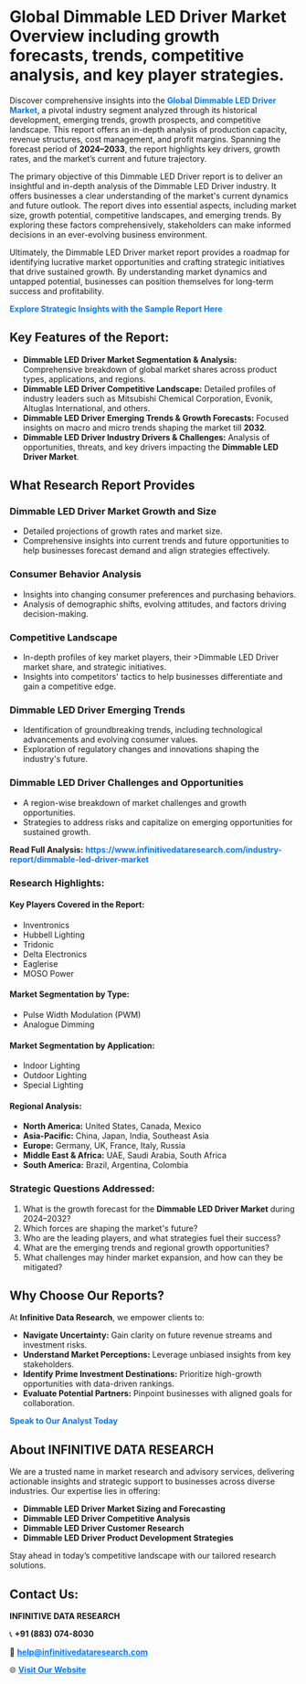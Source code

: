 <h1>Global Dimmable LED Driver Market Overview including growth forecasts, trends, competitive analysis, and key player strategies.</h1>
<p>
Discover comprehensive insights into the 
<a href="https://www.infinitivedataresearch.com/industry-report/dimmable-led-driver-market" rel="dofollow" style="color: #007BFF; text-decoration: none;"><strong>Global Dimmable LED Driver Market</strong></a>, a pivotal industry segment analyzed through its historical development, emerging trends, growth prospects, and competitive landscape. This report offers an in-depth analysis of production capacity, revenue structures, cost management, and profit margins. Spanning the forecast period of <strong>2024–2033</strong>, the report highlights key drivers, growth rates, and the market’s current and future trajectory.
</p>
<p>
The primary objective of this Dimmable LED Driver report is to deliver an insightful and in-depth analysis of the Dimmable LED Driver industry. It offers businesses a clear understanding of the market's current dynamics and future outlook. The report dives into essential aspects, including market size, growth potential, competitive landscapes, and emerging trends. By exploring these factors comprehensively, stakeholders can make informed decisions in an ever-evolving business environment.
</p>
<p>
Ultimately, the Dimmable LED Driver market report provides a roadmap for identifying lucrative market opportunities and crafting strategic initiatives that drive sustained growth. By understanding market dynamics and untapped potential, businesses can position themselves for long-term success and profitability.
</p>
<p>
<a href="https://www.infinitivedataresearch.com/request-sample/reportId=107049" style="color: #007BFF; text-decoration: none;"><strong>Explore Strategic Insights with the Sample Report Here</strong></a>
</p>

<h2>Key Features of the Report:</h2>
<ul>
<li><strong>Dimmable LED Driver Market Segmentation & Analysis:</strong> Comprehensive breakdown of global market shares across product types, applications, and regions.</li>
<li><strong>Dimmable LED Driver Competitive Landscape:</strong> Detailed profiles of industry leaders such as Mitsubishi Chemical Corporation, Evonik, Altuglas International, and others.</li>
<li><strong>Dimmable LED Driver Emerging Trends & Growth Forecasts:</strong> Focused insights on macro and micro trends shaping the market till <strong>2032</strong>.</li>
<li><strong>Dimmable LED Driver Industry Drivers & Challenges:</strong> Analysis of opportunities, threats, and key drivers impacting the <strong>Dimmable LED Driver Market</strong>.</li>
</ul>

<h2>What Research Report Provides</h2>
<h3>Dimmable LED Driver Market Growth and Size</h3>
<ul>
<li>Detailed projections of growth rates and market size.</li>
<li>Comprehensive insights into current trends and future opportunities to help businesses forecast demand and align strategies effectively.</li>
</ul>

<h3>Consumer Behavior Analysis</h3>
<ul>
<li>Insights into changing consumer preferences and purchasing behaviors.</li>
<li>Analysis of demographic shifts, evolving attitudes, and factors driving decision-making.</li>
</ul>

<h3>Competitive Landscape</h3>
<ul>
<li>In-depth profiles of key market players, their >Dimmable LED Driver market share, and strategic initiatives.</li>
<li>Insights into competitors' tactics to help businesses differentiate and gain a competitive edge.</li>
</ul>

<h3>Dimmable LED Driver Emerging Trends</h3>
<ul>
<li>Identification of groundbreaking trends, including technological advancements and evolving consumer values.</li>
<li>Exploration of regulatory changes and innovations shaping the industry's future.</li>
</ul>

<h3>Dimmable LED Driver Challenges and Opportunities</h3>
<ul>
<li>A region-wise breakdown of market challenges and growth opportunities.</li>
<li>Strategies to address risks and capitalize on emerging opportunities for sustained growth.</li>
</ul>
<p><strong>Read Full Analysis:</strong> <a href="https://www.infinitivedataresearch.com/industry-report/dimmable-led-driver-market" rel="dofollow" style="color: #007BFF; text-decoration: none;"><strong>https://www.infinitivedataresearch.com/industry-report/dimmable-led-driver-market</strong></a></p>
<h3>Research Highlights:</h3>
<h4>Key Players Covered in the Report:</h4>
<ul><li>Inventronics</li><li>Hubbell Lighting</li><li>Tridonic</li><li>Delta Electronics</li><li>Eaglerise</li><li>MOSO Power</li></ul>
<h4>Market Segmentation by Type:</h4>
<ul><li>Pulse Width Modulation (PWM)</li><li>Analogue Dimming</li></ul>
<h4>Market Segmentation by Application:</h4>
<ul><li>Indoor Lighting</li><li>Outdoor Lighting</li><li>Special Lighting</li></ul>

<h4>Regional Analysis:</h4>
<ul>
<li><strong>North America:</strong> United States, Canada, Mexico</li>
<li><strong>Asia-Pacific:</strong> China, Japan, India, Southeast Asia</li>
<li><strong>Europe:</strong> Germany, UK, France, Italy, Russia</li>
<li><strong>Middle East & Africa:</strong> UAE, Saudi Arabia, South Africa</li>
<li><strong>South America:</strong> Brazil, Argentina, Colombia</li>
</ul>

<h3>Strategic Questions Addressed:</h3>
<ol>
<li>What is the growth forecast for the <strong>Dimmable LED Driver Market</strong> during 2024–2032?</li>
<li>Which forces are shaping the market's future?</li>
<li>Who are the leading players, and what strategies fuel their success?</li>
<li>What are the emerging trends and regional growth opportunities?</li>
<li>What challenges may hinder market expansion, and how can they be mitigated?</li>
</ol>

<h2>Why Choose Our Reports?</h2>
<p>At <strong>Infinitive Data Research</strong>, we empower clients to:</p>
<ul>
<li><strong>Navigate Uncertainty:</strong> Gain clarity on future revenue streams and investment risks.</li>
<li><strong>Understand Market Perceptions:</strong> Leverage unbiased insights from key stakeholders.</li>
<li><strong>Identify Prime Investment Destinations:</strong> Prioritize high-growth opportunities with data-driven rankings.</li>
<li><strong>Evaluate Potential Partners:</strong> Pinpoint businesses with aligned goals for collaboration.</li>
</ul>
<p><a href="https://www.infinitivedataresearch.com/industry-report/dimmable-led-driver-market" rel="dofollow" style="color: #007BFF; text-decoration: none;"><strong>Speak to Our Analyst Today</strong></a></p>

<h2>About INFINITIVE DATA RESEARCH</h2>
<p>We are a trusted name in market research and advisory services, delivering actionable insights and strategic support to businesses across diverse industries. Our expertise lies in offering:</p>
<ul>
<li><strong>Dimmable LED Driver Market Sizing and Forecasting</strong></li>
<li><strong>Dimmable LED Driver Competitive Analysis</strong></li>
<li><strong>Dimmable LED Driver Customer Research</strong></li>
<li><strong>Dimmable LED Driver Product Development Strategies</strong></li>
</ul>
<p>Stay ahead in today’s competitive landscape with our tailored research solutions.</p>

<h2>Contact Us:</h2>
<p><strong>INFINITIVE DATA RESEARCH</strong></p>
<p>📞 <strong>+91 (883) 074-8030</strong></p>
<p>📧 <strong><a href="mailto:help@infinitivedataresearch.com" style="color: #007BFF;">help@infinitivedataresearch.com</a></strong></p>
<p>🌐 <strong><a href="https://www.infinitivedataresearch.com" rel="dofollow" style="color: #007BFF;">Visit Our Website</a></strong></p>